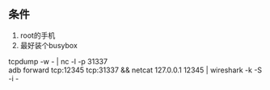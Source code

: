 ## 条件
1. root的手机
2. 最好装个busybox

tcpdump -w - | nc -l -p 31337   
adb forward tcp:12345 tcp:31337 && netcat 127.0.0.1 12345 | wireshark -k -S -i -
